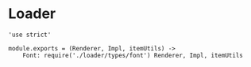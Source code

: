 Loader
======

	'use strict'

	module.exports = (Renderer, Impl, itemUtils) ->
		Font: require('./loader/types/font') Renderer, Impl, itemUtils